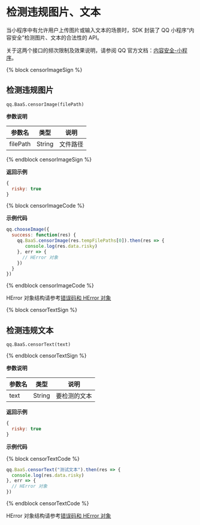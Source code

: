 # 检测违规图片、文本

当小程序中有允许用户上传图片或输入文本的场景时，SDK 封装了 QQ 小程序“内容安全”检测图片、文本的合法性的 API。

关于这两个接口的频次限制及效果说明，请参阅 QQ 官方文档：[内容安全-小程序](https://q.qq.com/wiki/develop/miniprogram/server/open_port/port_safe.html)。

{% block censorImageSign %}

## 检测违规图片

`qq.BaaS.censorImage(filePath)`

**参数说明**

| 参数名   | 类型   | 说明     |
|----------|--------|----------|
| filePath | String | 文件路径 |

{% endblock censorImageSign %}


**返回示例**

```javascript
{
  risky: true
}
```

{% block censorImageCode %}

**示例代码**
```javascript
qq.chooseImage({
  success: function(res) {
    qq.BaaS.censorImage(res.tempFilePaths[0]).then(res => {
       console.log(res.data.risky)
    }, err => {
      // HError 对象
    })
  }
})
```

{% endblock censorImageCode %}

HError 对象结构请参考[错误码和 HError 对象](./error-code.md)


{% block censorTextSign %}

## 检测违规文本

`qq.BaaS.censorText(text)`

{% endblock censorTextSign %}

**参数说明**

| 参数名   | 类型   | 说明     |
|----------|--------|----------|
| text     | String | 要检测的文本 |

**返回示例**

```javascript
{
  risky: true
}
```
**示例代码**

{% block censorTextCode %}

```javascript
qq.BaaS.censorText("测试文本").then(res => {
  console.log(res.data.risky)
}, err => {
  // HError 对象
})
```

{% endblock censorTextCode %}

HError 对象结构请参考[错误码和 HError 对象](./error-code.md)

